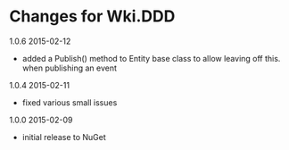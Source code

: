 # Changes for Wki.DDD

1.0.6	2015-02-12

 * added a Publish() method to Entity base class to allow leaving off
   this. when publishing an event

1.0.4	2015-02-11

 * fixed various small issues

1.0.0   2015-02-09

 * initial release to NuGet
